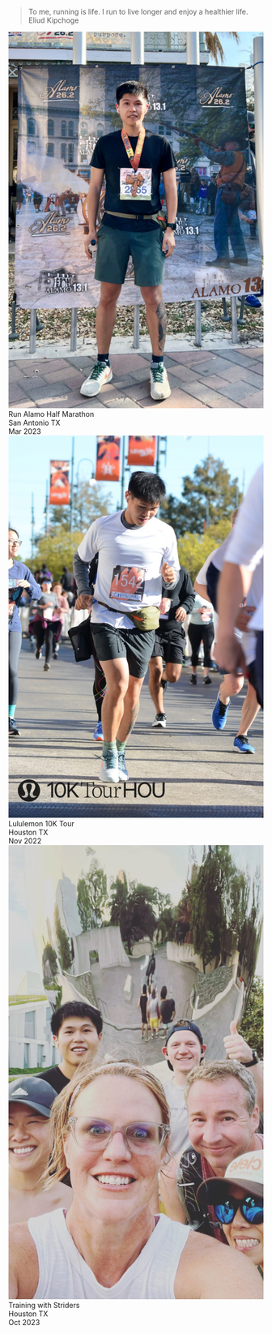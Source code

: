 <!-- 
<h4 style="margin:0 10px 0;">Conference Reviewers</h4>

<ul style="margin:0 0 5px;">
  <li><a href="http://cvpr2023.thecvf.com/"><autocolor>IEEE/CVF Conference on Computer Vision and Pattern Recognition (CVPR) 2021-2023</autocolor></a></li>
  <li><a href="http://iccv2021.thecvf.com/"><autocolor>IEEE/CVF International Conference on Computer Vision (ICCV) 2021</autocolor></a></li>
  <li><a href="https://eccv2022.ecva.net/"><autocolor>European Conference on Computer Vision (ECCV) 2022</autocolor></a></li>
</ul> -->

<blockquote id="run">
  To me, running is life. I run to live longer and enjoy a healthier life.
  <span>Eliud Kipchoge</span>
</blockquote>


<div class="gallery">
  <img src="assets/run_img/run_alamo.jpeg" alt="Run Alamo Half Marathon">
  <div class="desc">Run Alamo Half Marathon<br />San Antonio TX<br />Mar 2023</div>
</div>

<div class="gallery">
  <img src="assets/run_img/lulu_10k.jpeg" alt="Lululemon 10K">
  <div class="desc">Lululemon 10K Tour<br />Houston TX<br />Nov 2022</div>
</div>

<div class="gallery">
  <img src="assets/run_img/training.jpeg" alt="Training">
  <div class="desc">Training with Striders<br />Houston TX<br />Oct 2023</div>
</div>

